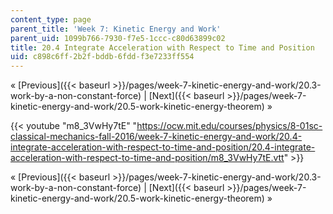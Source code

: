 ```yaml
---
content_type: page
parent_title: 'Week 7: Kinetic Energy and Work'
parent_uid: 1099b766-7930-f7e5-1ccc-c80d63899c02
title: 20.4 Integrate Acceleration with Respect to Time and Position
uid: c898c6ff-2b2f-bddb-6fdd-f3e7233ff554
---
```


« [Previous]({{< baseurl >}}/pages/week-7-kinetic-energy-and-work/20.3-work-by-a-non-constant-force) | [Next]({{< baseurl >}}/pages/week-7-kinetic-energy-and-work/20.5-work-kinetic-energy-theorem) »

{{< youtube "m8_3VwHy7tE" "https://ocw.mit.edu/courses/physics/8-01sc-classical-mechanics-fall-2016/week-7-kinetic-energy-and-work/20.4-integrate-acceleration-with-respect-to-time-and-position/20.4-integrate-acceleration-with-respect-to-time-and-position/m8_3VwHy7tE.vtt" >}}

« [Previous]({{< baseurl >}}/pages/week-7-kinetic-energy-and-work/20.3-work-by-a-non-constant-force) | [Next]({{< baseurl >}}/pages/week-7-kinetic-energy-and-work/20.5-work-kinetic-energy-theorem) »